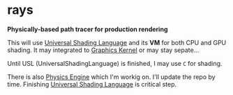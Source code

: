 # rays

**Physically-based path tracer for production rendering**


This will use [Universal Shading Language](http://github.com/UniversalShading) and its **VM** for both CPU and GPU shading. It may integrated to [Graphics Kernel](https://github.com/recp/gk) or may stay sepate...

Until USL (UniversalShadingLanguage) is finished, I may use `C` for shading.

There is also [Physics Engine](https://github.com/recp/phy) which I'm workig on. I'll update the repo by time. Finishing [Universal Shading Language](http://github.com/UniversalShading) is critical step.

